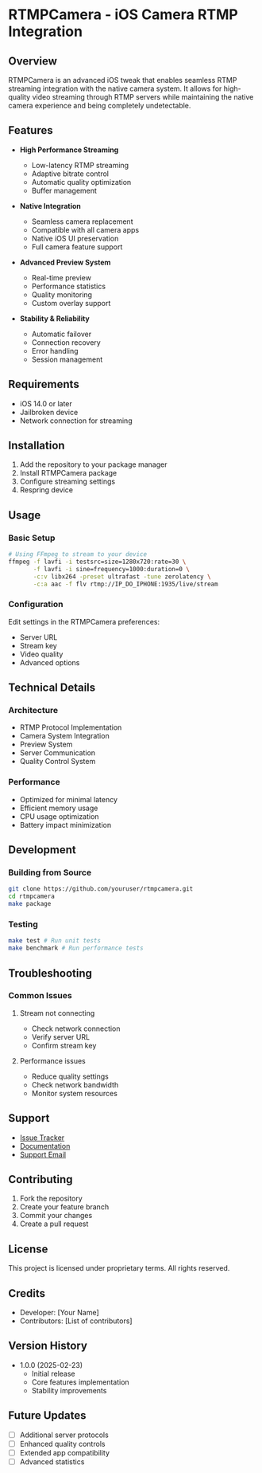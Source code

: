 # RTMPCamera - iOS Camera RTMP Integration

## Overview
RTMPCamera is an advanced iOS tweak that enables seamless RTMP streaming integration with the native camera system. It allows for high-quality video streaming through RTMP servers while maintaining the native camera experience and being completely undetectable.

## Features
- **High Performance Streaming**
  - Low-latency RTMP streaming
  - Adaptive bitrate control
  - Automatic quality optimization
  - Buffer management

- **Native Integration**
  - Seamless camera replacement
  - Compatible with all camera apps
  - Native iOS UI preservation
  - Full camera feature support

- **Advanced Preview System**
  - Real-time preview
  - Performance statistics
  - Quality monitoring
  - Custom overlay support

- **Stability & Reliability**
  - Automatic failover
  - Connection recovery
  - Error handling
  - Session management

## Requirements
- iOS 14.0 or later
- Jailbroken device
- Network connection for streaming

## Installation
1. Add the repository to your package manager
2. Install RTMPCamera package
3. Configure streaming settings
4. Respring device

## Usage
### Basic Setup
```bash
# Using FFmpeg to stream to your device
ffmpeg -f lavfi -i testsrc=size=1280x720:rate=30 \
       -f lavfi -i sine=frequency=1000:duration=0 \
       -c:v libx264 -preset ultrafast -tune zerolatency \
       -c:a aac -f flv rtmp://IP_DO_IPHONE:1935/live/stream
```

### Configuration
Edit settings in the RTMPCamera preferences:
- Server URL
- Stream key
- Video quality
- Advanced options

## Technical Details
### Architecture
- RTMP Protocol Implementation
- Camera System Integration
- Preview System
- Server Communication
- Quality Control System

### Performance
- Optimized for minimal latency
- Efficient memory usage
- CPU usage optimization
- Battery impact minimization

## Development
### Building from Source
```bash
git clone https://github.com/youruser/rtmpcamera.git
cd rtmpcamera
make package
```

### Testing
```bash
make test # Run unit tests
make benchmark # Run performance tests
```

## Troubleshooting
### Common Issues
1. Stream not connecting
   - Check network connection
   - Verify server URL
   - Confirm stream key

2. Performance issues
   - Reduce quality settings
   - Check network bandwidth
   - Monitor system resources

## Support
- [Issue Tracker](https://github.com/youruser/rtmpcamera/issues)
- [Documentation](https://yourwebsite.com/rtmpcamera/docs)
- [Support Email](mailto:support@yourwebsite.com)

## Contributing
1. Fork the repository
2. Create your feature branch
3. Commit your changes
4. Create a pull request

## License
This project is licensed under proprietary terms.
All rights reserved.

## Credits
- Developer: [Your Name]
- Contributors: [List of contributors]

## Version History
- 1.0.0 (2025-02-23)
  - Initial release
  - Core features implementation
  - Stability improvements

## Future Updates
- [ ] Additional server protocols
- [ ] Enhanced quality controls
- [ ] Extended app compatibility
- [ ] Advanced statistics